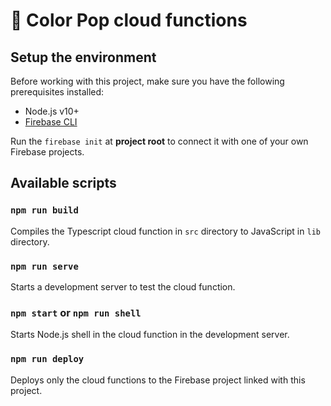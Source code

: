 # 🌈 Color Pop cloud functions

## Setup the environment
Before working with this project, make sure you have the following prerequisites installed:
- Node.js v10+
- [Firebase CLI](https://www.npmjs.com/package/firebase-tools)

Run the `firebase init` at **project root** to connect it with one of your own Firebase projects.

## Available scripts

### `npm run build`
Compiles the Typescript cloud function in `src` directory to JavaScript in `lib` directory.

### `npm run serve`
Starts a development server to test the cloud function.

### `npm start` or `npm run shell`
Starts Node.js shell in the cloud function in the development server.

### `npm run deploy`
Deploys only the cloud functions to the Firebase project linked with this project.
